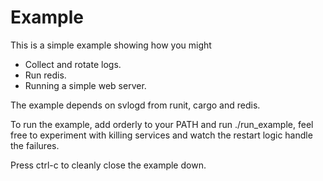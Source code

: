 # Example

This is a simple example showing how you might

  - Collect and rotate logs.
  - Run redis.
  - Running a simple web server.

The example depends on svlogd from runit, cargo and redis.

To run the example, add orderly to your PATH and run ./run\_example,
feel free to experiment with killing services and watch the restart
logic handle the failures.

Press ctrl-c to cleanly close the example down.
